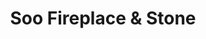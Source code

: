 ---
title: "Soo Fireplace & Stone"
url: /sault-ste-marie/soo-fireplace-und-stone/
shop: Kamine & Öfen
---
